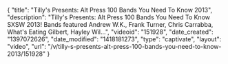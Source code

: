 {
    "title": "Tilly's Presents: Alt Press 100 Bands You Need To Know 2013",
    "description": "Tilly's Presents: Alt Press 100 Bands You Need To Know SXSW 2013! Bands featured Andrew W.K., Frank Turner, Chris Carrabba, What's Eating Gilbert, Hayley Wil...",
    "videoid": "151928",
    "date_created": "1397072626",
    "date_modified": "1418181273",
    "type": "captivate",
    "layout": "video",
    "url": "\/v\/tilly-s-presents-alt-press-100-bands-you-need-to-know-2013\/151928"
}